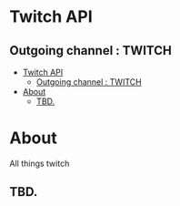 # Twitch API
## Outgoing channel : TWITCH
- [Twitch API](#twitch-api)
  - [Outgoing channel : TWITCH](#outgoing-channel--twitch)
- [About](#about)
  - [TBD.](#tbd)
# About
All things twitch 

## TBD.
